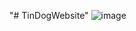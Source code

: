 "# TinDogWebsite" 
![image](https://user-images.githubusercontent.com/80025562/197361134-c01e9e3c-90d6-4695-ad6e-29c4ea513997.png)
